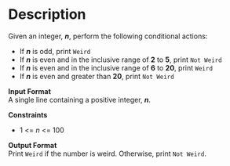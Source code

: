 # Description
Given an integer, ***n***, perform the following conditional actions:
- If ***n*** is odd, print ```Weird```
- If ***n*** is even and in the inclusive range of **2** to **5**, print ```Not Weird```
- If ***n*** is even and in the inclusive range of **6** to **20**, print ```Weird```
- If ***n*** is even and greater than **20**, print ```Not Weird```

**Input Format**   
A single line containing a positive integer, ***n***.

**Constraints**   
- 1 <= *n* <= 100

**Output Format**   
Print ```Weird``` if the number is weird. Otherwise, print ```Not Weird```.
